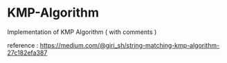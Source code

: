 # KMP-Algorithm
Implementation of KMP Algorithm ( with comments )

reference : https://medium.com/@giri_sh/string-matching-kmp-algorithm-27c182efa387
